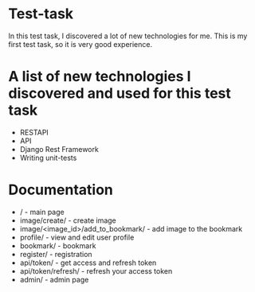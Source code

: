 # Test-task
In this test task, I discovered a lot of new technologies for me. This is my first test task, so it is very good experience.

# A list of new technologies I discovered and used for this test task

* RESTAPI
* API
* Django Rest Framework
* Writing unit-tests

# Documentation
* / - main page
* image/create/ - create image
* image/<image_id>/add_to_bookmark/ - add image to the bookmark
* profile/ - view and edit user profile
* bookmark/ - bookmark  
* register/ - registration
* api/token/ - get access and refresh token
* api/token/refresh/ - refresh your access token
* admin/ - admin page
